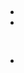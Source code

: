 # 



## 

### 



### 

### 

### 

> 

### 



#### 



### 



![]()



- 
- 

![]()

## 

- 

[]()

